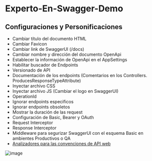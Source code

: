 # Experto-En-Swagger-Demo

## Configuraciones y Personificaciones
 - Cambiar título del documento HTML
 - Cambiar Favicon
 - Cambiar link de SwaggerUI (/docs)
 - Cambiar nombre y dirección del documento OpenApi
 - Establecer la información de OpenApi en el AppSettings
 - Habilitar buscador de Endpoints 
 - Versionado de API
 - Documentación de los endpoints (Comentarios en los Controllers. ProducesResponseTypeAttribute)
 - Inyectar archivo CSS 
 - Inyectar archivo JS (Cambiar el logo en SwaggerUI)
 - OperationId
 - Ignorar endpoints especificos
 - Ignorar endpoints obsoletos
 - Mostrar la duración de las request
 - Configuración de Basic, Bearer y OAuth
 - Request Interceptor
 - Response Interceptor
 - Middleware para segurizar SwaggerUI con el esquema Basic en ambientes Productivos o QA
 - [Analizadores para las convenciones de API web](https://docs.microsoft.com/aspnet/core/web-api/advanced/analyzers)


![image](https://user-images.githubusercontent.com/28534415/134708294-5e402d72-797c-4363-819c-397b5131dd04.png)

